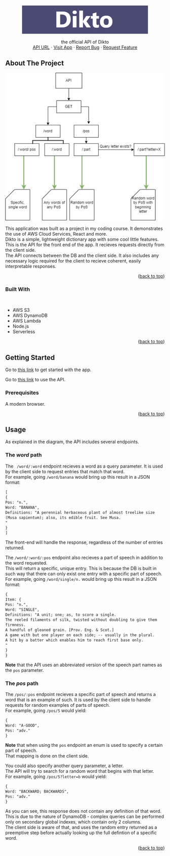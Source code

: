 <div id="top"></div>

<!-- PROJECT LOGO -->
<br />
<div align="center">
    <img src="images/logo.png" alt="Logo" >

  <p align="center">
    the official API of Dikto
    <br />
    <a href="https://0pv5ubqq5l.execute-api.eu-west-1.amazonaws.com/dev">API URL</a>
    ·
    <a href="http://dikto-client.s3-website.eu-west-3.amazonaws.com/">Visit App</a>
    ·
    <a href="https://github.com/strauss02/dikto-frontend/issues">Report Bug</a>
    ·
    <a href="https://github.com/strauss02/dikto-frontend/issues">Request Feature</a>
  </p>
</div>

## About The Project

![Dikto Screen Shot](/images/diagram.png)

This application was built as a project in my coding course. It demonstrates the use of AWS Cloud Services, React and more.  
Dikto is a simple, lightweight dictionary app with some cool little features.  
This is the API for the front end of the app.
It recieves requests directly from the client side.  
The API connects between the DB and the client side. It also includes any necessary logic required for the client to recieve coherent, easily interpretable responses.

<p align="right">(<a href="#top">back to top</a>)</p>

### Built With

<br>

- AWS S3
- AWS DynamoDB
- AWS Lambda
- Node.js
- Serverless

<p align="right">(<a href="#top">back to top</a>)</p>

<!-- GETTING STARTED -->

## Getting Started

Go to [this link](http://dikto-client.s3-website.eu-west-3.amazonaws.com/) to get started with the app.

Go to [this link](https://0pv5ubqq5l.execute-api.eu-west-1.amazonaws.com/dev/) to use the API.

### Prerequisites

A modern browser.

<p align="right">(<a href="#top">back to top</a>)</p>

<!-- USAGE EXAMPLES -->

## Usage

As explained in the diagram, the API includes several endpoints.

### The _word_ path

The ` /word/:word` endpoint recieves a word as a query parameter. It is used by the client side to request entries that match that word.  
For example, going `/word/banana` would bring up this result in a JSON format:

```
[
{
Pos: "n.",
Word: "BANANA",
Definitions: "A perennial herbaceous plant of almost treelike size (Musa sapientum); also, its edible fruit. See Musa.
"
}
]
```

The front-end will handle the response, regardless of the number of entries returned.

The `/word/:word/:pos` endpoint also recieves a part of speech in addition to the word requested.  
This will return a specific, unique entry. This is because the DB is built in such way that there can only exist one entry with a specific part of speech.  
For example, going `/word/single/n.` would bring up this result in a JSON format:

```
{
Item: {
Pos: "n.",
Word: "SINGLE",
Definitions: "A unit; one; as, to score a single.
The reeled filaments of silk, twisted without doubling to give them firmness.
A handful of gleaned grain. [Prov. Eng. & Scot.]
A game with but one player on each side; -- usually in the plural.
A hit by a batter which enables him to reach first base only.
"
}
}
```

**Note** that the API uses an abbreviated version of the speech part names as the `pos` parameter.

### The _pos_ path

The `/pos/:pos` endpoint recieves a specific part of speech and returns a word that is an example of such. It is used by the client side to handle requests for random examples of parts of speech.  
For example, going `/pos/5` would yield:

```
{
Word: "A-GOOD",
Pos: "adv."
}
```

**Note** that when using the `pos` endpoint an enum is used to specify a certain part of speech.  
That mapping is done on the client side.

You could also specify another query parameter, a letter.  
The API will try to search for a random word that begins with that letter.  
For example, going `/pos/5?letter=b` would yield:

```
{
Word: "BACKWARD; BACKWARDS",
Pos: "adv."
}
```

As you can see, this response does not contain any definition of that word. This is due to the nature of DynamoDB - complex queries can be performed only on secondary global indexes, which contain only 2 columns.  
The client side is aware of that, and uses the random entry returned as a preemptive step before actually looking up the full defintion of a specific word.

<p align="right">(<a href="#top">back to top</a>)</p>

